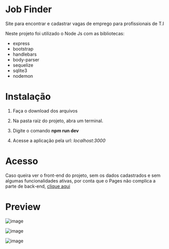 # Job Finder
Site para encontrar e cadastrar vagas de emprego para profissionais de T.I 

Neste projeto foi utilizado o Node Js com as bibliotecas:

- express
- bootstrap
- handlebars
- body-parser
- sequelize
- sqlite3
- nodemon

# Instalação
1. Faça o download dos arquivos

2. Na pasta raiz do projeto, abra um terminal.

3. Digite o comando **npm run dev**

4. Acesse a aplicação pela url: *localhost:3000*

# Acesso 
Caso queira ver o front-end do projeto, sem os dados cadastrados e sem algumas funcionalidades ativas, por conta que o Pages não complica a parte de back-end, [clique aqui](https://giovane-f16.github.io/job-finder/)

# Preview

![image](https://user-images.githubusercontent.com/63614241/172390649-b067a433-1fc0-4208-8460-323838c3ce74.png)

![image](https://user-images.githubusercontent.com/63614241/172390899-a01db0f7-f144-4440-9d28-6ffea26df9cb.png)

![image](https://user-images.githubusercontent.com/63614241/172391197-c106b67b-b807-429a-ae17-f631c409685e.png)
